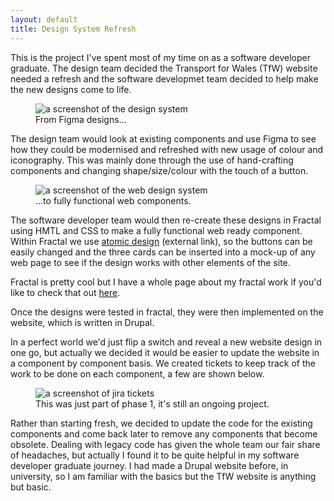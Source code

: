 ```yaml
---
layout: default
title: Design System Refresh
---
```


This is the project I've spent most of my time on as a software developer graduate.  The design team decided the Transport for Wales (TfW) website needed a refresh and the software developmet team decided to help make the new designs come to life.

<figure>
<img class="max-w-xs mx-auto md:max-w-full" src="/assets/images/pt-1-design-system.jpg" alt="a screenshot of the design system" />
<figcaption class="text-center">From Figma designs...</figcaption>
</figure>

The design team would look at existing components and use Figma to see how they could be modernised and refreshed with new usage of colour and iconography.  This was mainly done through the use of hand-crafting components and changing shape/size/colour with the touch of a button.

<figure>
<img class="max-w-xs mx-auto md:max-w-full" src="/assets/images/pt-2-design-system.jpg" alt="a screenshot of the web design system" />
<figcaption class="text-center">...to fully functional web components.</figcaption>
</figure>

The software developer team would then re-create these designs in Fractal using HMTL and CSS to make a fully functional web ready component.  Within Fractal we use <a href="https://bradfrost.com/blog/post/atomic-web-design/" target="_blank">atomic design</a> (external link), so the buttons can be easily changed and the three cards can be inserted into a mock-up of any web page to see if the design works with other elements of the site.

Fractal is pretty cool but I have a whole page about my fractal work if you'd like to check that out [here](/fractal-dev).

Once the designs were tested in fractal, they were then implemented on the website, which is written in Drupal.

In a perfect world we'd just flip a switch and reveal a new website design in one go, but actually we decided it would be easier to update the website in a component by component basis.  We created tickets to keep track of the work to be done on each component, a few are shown below.

<figure>
<img class="max-w-xs mx-auto md:max-w-full" src="/assets/images/dsr-tickets-eg.png" alt="a screenshot of jira tickets">
<figcaption class="text-center"> This was just part of phase 1, it's still an ongoing project. </figcaption>
</figure>

Rather than starting fresh, we decided to update the code for the existing components and come back later to remove any components that become obsolete.  Dealing with legacy code has given the whole team our fair share of headaches, but actually I found it to be quite helpful in my software developer graduate journey.  I had made a Drupal website before, in university, so I am familiar with the basics but the TfW website is anything but basic.

